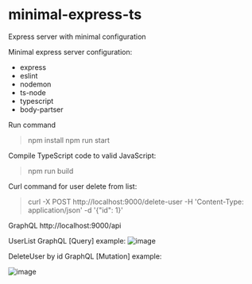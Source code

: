 # minimal-express-ts
Express server with minimal configuration 

Minimal express server configuration:
  * express
  * eslint
  * nodemon
  * ts-node
  * typescript
  * body-partser

Run command
  > npm install
  > npm run start

Compile TypeScript code to valid JavaScript:
  > npm run build

Curl command for user delete from list:
  > curl -X POST http://localhost:9000/delete-user -H 'Content-Type: application/json' -d '{"id": 1}'

GraphQL http://localhost:9000/api

UserList GraphQL [Query] example:
![image](https://user-images.githubusercontent.com/34220627/152700719-01093744-b6d1-4cf3-8033-a5cacfe40e99.png)

DeleteUser by id GraphQL [Mutation] example:

![image](https://user-images.githubusercontent.com/34220627/152700789-2d4d574d-a687-4013-9cca-eba0af771c54.png)

